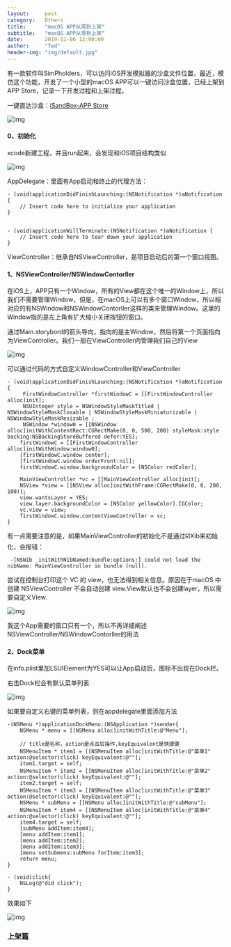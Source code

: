 ```yaml
---
layout:     post
category:   Others
title:      "macOS APP从零到上架"
subtitle:   "macOS APP从零到上架"
date:       2019-11-06 12:00:00
author:     "Ted"
header-img: "img/default.jpg"
---
```


有一款软件叫SimPholders，可以访问iOS开发模拟器的沙盒文件位置，最近，模仿这个功能，开发了一个小型的macOS APP可以一键访问沙盒位置，已经上架到APP Store，记录一下开发过程和上架过程。

一键直达沙盒：[iSandBox-APP Store](https://apps.apple.com/cn/app/isandbox/id1488446005?mt=12)

![img](/img/Simple_5/05.png)

#### 0、初始化

xcode新建工程，并且run起来，会发现和iOS项目结构类似

![img](/img/Simple_5/06.png)

AppDelegate：里面有App启动和终止的代理方法：

```objc
- (void)applicationDidFinishLaunching:(NSNotification *)aNotification {
    // Insert code here to initialize your application
}


- (void)applicationWillTerminate:(NSNotification *)aNotification {
    // Insert code here to tear down your application
}
```

ViewController：继承自NSViewController，是项目启动后的第一个窗口视图。

#### 1、NSViewController/NSWindowContorller

在iOS上，APP只有一个Window，所有的View都在这个唯一的Window上，所以我们不需要管理Window，但是，在macOS上可以有多个窗口Window，所以相对应的有NSWindow和NSWindowContorller这样的类来管理Window。这里的Window指的是左上角有扩大缩小关闭按钮的窗口。

通过Main.storybord的箭头导向，指向的是主Window，然后将第一个页面指向为ViewController。我们一般在ViewController内管理我们自己的View

![img](/img/Simple_5/07.png)

可以通过代码的方式自定义WindowController和ViewController

```objc
- (void)applicationDidFinishLaunching:(NSNotification *)aNotification {
     FirstWindowController *firstWindowC = [[FirstWindowController alloc]init];
     NSUInteger style = NSWindowStyleMaskTitled | NSWindowStyleMaskClosable | NSWindowStyleMaskMiniaturizable | NSWindowStyleMaskResizable ;
     NSWindow *window0 = [[NSWindow alloc]initWithContentRect:CGRectMake(0, 0, 500, 200) styleMask:style backing:NSBackingStoreBuffered defer:YES];
    firstWindowC = [[FirstWindowController alloc]initWithWindow:window0];
    [firstWindowC.window center];
    [firstWindowC.window orderFront:nil];
    firstWindowC.window.backgroundColor = [NSColor redColor];
    
    MainViewController *vc = [[MainViewController alloc]init];
    NSView *view = [[NSView alloc]initWithFrame:CGRectMake(0, 0, 200, 100)];
    view.wantsLayer = YES;
    view.layer.backgroundColor = [NSColor yellowColor].CGColor;
    vc.view = view;
    firstWindowC.window.contentViewController = vc;
}
```

有一点需要注意的是，如果MainViewController的初始化不是通过☑️Xib来初始化，会报错：

```
 -[NSNib _initWithNibNamed:bundle:options:] could not load the nibName: MainViewController in bundle (null).
```

尝试在控制台打印这个 VC 的 view，也无法得到相关信息。原因在于macOS 中创建 NSViewController 不会自动创建 view.View默认也不会创建layer，所以需要自定义View.

![img](/img/Simple_5/08.png)

我这个App需要的窗口只有一个，所以不再详细阐述NSViewController/NSWindowContorller的用法

#### 2、Dock菜单

在info.plist里加LSUIElement为YES可以让App启动后，图标不出现在Dock栏。

右击Dock栏会有默认菜单列表

![img](/img/Simple_5/09.png)

如果要自定义右键的菜单列表，则在appdelegate里面添加方法

```
-(NSMenu *)applicationDockMenu:(NSApplication *)sender{
    NSMenu * menu = [[NSMenu alloc]initWithTitle:@"Menu"];
    
    // title是名称，action是点击后操作,keyEquivalent是快捷键
    NSMenuItem * item1 = [[NSMenuItem alloc]initWithTitle:@"菜单1" action:@selector(click) keyEquivalent:@""];
    item1.target = self;
    NSMenuItem * item2 = [[NSMenuItem alloc]initWithTitle:@"菜单2" action:@selector(click) keyEquivalent:@""];
    item2.target = self;
    NSMenuItem * item3 = [[NSMenuItem alloc]initWithTitle:@"菜单3" action:@selector(click) keyEquivalent:@""];
    NSMenu * subMenu = [[NSMenu alloc]initWithTitle:@"subMenu"];
    NSMenuItem * item4 = [[NSMenuItem alloc]initWithTitle:@"菜单4" action:@selector(click) keyEquivalent:@""];
    item4.target = self;
    [subMenu addItem:item4];
    [menu addItem:item1];
    [menu addItem:item2];
    [menu addItem:item3];
    [menu setSubmenu:subMenu forItem:item3];
    return menu;
}

- (void)click{
    NSLog(@"did click");
}
```

效果如下

![img](/img/Simple_5/10.png)

### 上架篇

